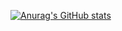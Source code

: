 [![Anurag's GitHub stats](https://github-readme-stats.vercel.app/api?username=nephisto1954&count_private=true&theme=algolia&show_icons=true)](https://github.com/anuraghazra/github-readme-stats)
